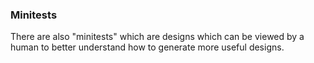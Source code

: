 ### Minitests

There are also "minitests" which are designs which can be viewed by a human to
better understand how to generate more useful designs.
